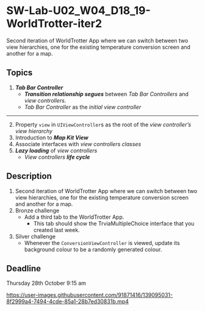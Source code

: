 # SW-Lab-U02_W04_D18_19-WorldTrotter-iter2
Second iteration of WorldTrotter App where we can switch between two view hierarchies, one for the existing temperature conversion screen and another for a map.

## Topics
1. **_Tab Bar Controller_**
   - _**Transition relationship segues**_ between _Tab Bar Controllers_ and _view controllers_. 
   - _Tab Bar Controller_ as the _initial view controller_
---
2. Property `view` in `UIViewController`s as the root of the _view controller’s view hierarchy_
3. Introduction to **_Map Kit View_**
4. Associate interfaces with _view controllers classes_
5. _**Lazy loading**_ of _view controllers_
   - _View controllers_ **_life cycle_**


 ## Description
1. Second iteration of WorldTrotter App where we can switch between two view hierarchies, one for the existing temperature conversion screen and another for a map.
2. Bronze challenge
   - Add a third tab to the WorldTrotter App. 
      - This tab should show the TrviaMultipleChoice interface that you created last week.
3. Silver challenge
   - Whenever the `ConversionViewController` is viewed, update its background colour to be a randomly generated colour.

## Deadline 
Thursday 28th October 9:15 am



https://user-images.githubusercontent.com/91871416/139095031-8f2999a4-7494-4cde-85a1-28b7ed30831b.mp4


